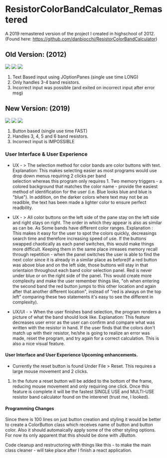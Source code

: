 # ResistorColorBandCalculator_Remastered
A 2019 remastered version of the project I created in highschool of 2012.
(Found here: https://github.com/danbiocchi/ResistorColorBandCalculator)

## Old Version: (2012)

![](https://i.imgur.com/bLZ71if.png)
![](https://i.imgur.com/hqOgGUl.png)
![](https://i.imgur.com/ittXWwY.png)

1. Text Based input using JOptionPanes (single use time LONG)
2. Only handles 3-4 band resistors.
3. Incorrect input was possible (and exited on incorrect input after error msg)


## New Version: (2019)

![](https://i.imgur.com/0mExuVC.png)
![](https://i.imgur.com/sT7IIqP.png)
![](https://i.imgur.com/KaywNHC.png)

1. Button based (single use time FAST)
2. Handles 3, 4, 5 and 6 band resistors.
3. Incorrect input is IMPOSSIBLE

 ### User Interface & User Experience
- UX - > The selection method for color bands are color buttons with text.
       Explanation: This makes selecting easier as most programs would use drop down menus requiring 2 clicks per band   
       selection whereas this program only requires 1. Two memory triggers - a colored background that matches the color name - provide the easiest method of identification for the user (i.e. Blue looks blue and blue is "blue"). In addition, on the darker colors where text may not be as readible, the text has been made a lighter color to ensure perfect readbility.

- UX - > All color buttons on the left side of the pane stay on the left side and right stays on right. The order in which
       they appear is also as similar as can be. As Some bands have different color ranges.
       Explanation : This makes it easy for the user to spot the colors quickly, decreasings search time and 
                     therefore increasing speed of use. If the buttons swapped chaotically as each panel switches, 
                     this would make things more difficult. Keeping them in the same place inreases memory recall through 
                     repetition - when the panel switches the user is able to find the next color since it is already in
                     a similar place as before(If a red button was above blue and on the left side, those buttons will stay in that orientaion throughout each band color selection panel. Red is never under blue or on the right side of the panel. This would create more complexity and make the user remember things like, "oh when entering the second band the red button jumps to this other location and again after that another different location", instead of "red is always on the top left" comparing these two statements it's easy to see the different in complexity).

- UX/UI - > When the user finishes band selection, the program renders a picture of what the band should look like.
            Explanation: This feature decreases user error as the user can confirm and compare what was written with the      resistor in hand. If the user finds that the colors don't match up with their resistor, he/she is going to realize an error was made, reset the program, and try again for a correct calculation. This is also a nice visual feature.
            
#### User Interface and User Experience Upcoming enhancements.
- Currently the reset button is found Under File > Reset. This requires a large mouse movement and 2 clicks. 
1. In the future a reset button will be added to the bottom of the frame, reducing mouse movement and only requiring one click.
Once this feature is complete it will be the fastest SINGLE USE and MULTI-USE resistor band calculator found on the interenet (trust me, I looked).


#### Programming Changes

Since there is 100 lines on just button creation and styling it would be better to create a ColorButton class which receives name of button and button color. Also it should automaically apply some of the other styling options. 
For now its only apparent that this should be done with JButton.

Code cleanup and restructoring with things like this - to make the main class cleaner - will take place after I finish a react application.
